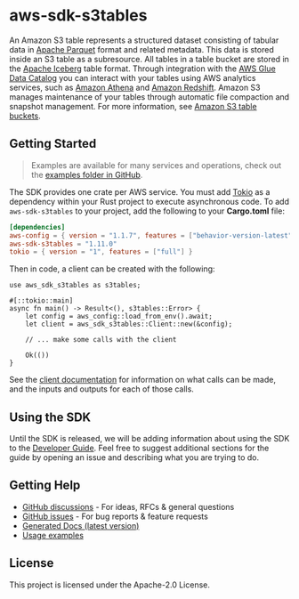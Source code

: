 # aws-sdk-s3tables

An Amazon S3 table represents a structured dataset consisting of tabular data in [Apache Parquet](https://parquet.apache.org/docs/) format and related metadata. This data is stored inside an S3 table as a subresource. All tables in a table bucket are stored in the [Apache Iceberg](https://iceberg.apache.org/docs/latest/) table format. Through integration with the [AWS Glue Data Catalog](https://docs.aws.amazon.com/https:/docs.aws.amazon.com/glue/latest/dg/catalog-and-crawler.html) you can interact with your tables using AWS analytics services, such as [Amazon Athena](https://docs.aws.amazon.com/https:/docs.aws.amazon.com/athena/) and [Amazon Redshift](https://docs.aws.amazon.com/https:/docs.aws.amazon.com/redshift/). Amazon S3 manages maintenance of your tables through automatic file compaction and snapshot management. For more information, see [Amazon S3 table buckets](https://docs.aws.amazon.com/AmazonS3/latest/userguide/s3-tables-buckets.html).

## Getting Started

> Examples are available for many services and operations, check out the
> [examples folder in GitHub](https://github.com/awslabs/aws-sdk-rust/tree/main/examples).

The SDK provides one crate per AWS service. You must add [Tokio](https://crates.io/crates/tokio)
as a dependency within your Rust project to execute asynchronous code. To add `aws-sdk-s3tables` to
your project, add the following to your **Cargo.toml** file:

```toml
[dependencies]
aws-config = { version = "1.1.7", features = ["behavior-version-latest"] }
aws-sdk-s3tables = "1.11.0"
tokio = { version = "1", features = ["full"] }
```

Then in code, a client can be created with the following:

```rust,no_run
use aws_sdk_s3tables as s3tables;

#[::tokio::main]
async fn main() -> Result<(), s3tables::Error> {
    let config = aws_config::load_from_env().await;
    let client = aws_sdk_s3tables::Client::new(&config);

    // ... make some calls with the client

    Ok(())
}
```

See the [client documentation](https://docs.rs/aws-sdk-s3tables/latest/aws_sdk_s3tables/client/struct.Client.html)
for information on what calls can be made, and the inputs and outputs for each of those calls.

## Using the SDK

Until the SDK is released, we will be adding information about using the SDK to the
[Developer Guide](https://docs.aws.amazon.com/sdk-for-rust/latest/dg/welcome.html). Feel free to suggest
additional sections for the guide by opening an issue and describing what you are trying to do.

## Getting Help

* [GitHub discussions](https://github.com/awslabs/aws-sdk-rust/discussions) - For ideas, RFCs & general questions
* [GitHub issues](https://github.com/awslabs/aws-sdk-rust/issues/new/choose) - For bug reports & feature requests
* [Generated Docs (latest version)](https://awslabs.github.io/aws-sdk-rust/)
* [Usage examples](https://github.com/awslabs/aws-sdk-rust/tree/main/examples)

## License

This project is licensed under the Apache-2.0 License.

